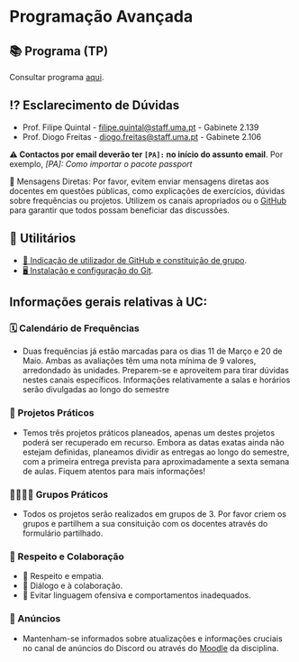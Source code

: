 # Programação Avançada

## 📚 Programa (TP)

Consultar programa [aqui](https://www.uma.pt/ensino/1o-ciclo/licenciatura-em-engenharia-informatica/91978/?contentid=91978).

## ⁉️ Esclarecimento de Dúvidas

- Prof. Filipe Quintal - filipe.quintal@staff.uma.pt - Gabinete 2.139
- Prof. Diogo Freitas - diogo.freitas@staff.uma.pt - Gabinete 2.106

**⚠️ Contactos por email deverão ter `[PA]:` no início do assunto email**. Por exemplo, _[PA]: Como importar o pacote
passport_

🚫 Mensagens Diretas: Por favor, evitem enviar mensagens diretas aos docentes em questões públicas, como explicações de exercícios, dúvidas sobre frequências ou projetos. Utilizem os canais apropriados ou o [GitHub](https://github.com/orgs/Programacao-Avancada-2324/discussions/new/choose) para garantir que todos possam beneficiar das discussões.

## 🧰 Utilitários

- [👥 Indicação de utilizador de GitHub e constituição de grupo](https://docs.google.com/spreadsheets/d/1rU3q-hLnc_QaORtFOJ3uQgrbzlMe6F9MqyA8LBiRD94).
- [🖥️ Instalação e configuração do Git](https://moodle.cee.uma.pt/2324/mod/resource/view.php?id=44033).

## Informações gerais relativas à UC:

### 🗓️ Calendário de Frequências

- Duas frequências já estão marcadas para os dias 11 de Março e 20 de Maio. Ambas as avaliações têm uma nota mínima de 9 valores, arredondado às unidades. Preparem-se e aproveitem para tirar dúvidas nestes canais específicos. Informações relativamente a salas e horários serão divulgadas ao longo do semestre

### 📆 Projetos Práticos

- Temos três projetos práticos planeados, apenas um destes projetos poderá ser recuperado em recurso. Embora as datas exatas ainda não estejam definidas, planeamos dividir as entregas ao longo do semestre, com a primeira entrega prevista para aproximadamente a sexta semana de aulas. Fiquem atentos para mais informações!

### 👨‍👩‍👦‍👦 Grupos Práticos

- Todos os projetos serão realizados em grupos de 3. Por favor criem os grupos e partilhem a sua consituição com os docentes através do formulário partilhado.

### 🙌 Respeito e Colaboração
- 🤝  Respeito e empatia.
- 🔄  Diálogo e à colaboração.
- 🚫  Evitar linguagem ofensiva e comportamentos inadequados.

### 📢 Anúncios

- Mantenham-se informados sobre atualizações e informações cruciais no canal de anúncios do Discord ou através do [Moodle](https://moodle.cee.uma.pt/2324/course/view.php?id=352) da disciplina.
